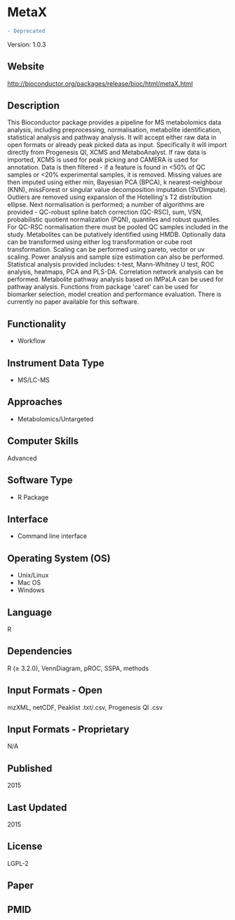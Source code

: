 # MetaX
``` diff
- Deprecated
```
Version: 1.0.3

## Website
http://bioconductor.org/packages/release/bioc/html/metaX.html

## Description
This Bioconductor package provides a pipeline for MS metabolomics data analysis, including preprocessing, normalisation, metabolite identification, statistical analysis and pathway analysis. It will accept either raw data in open formats or already peak picked data as input. Specifically it will import directly from Progenesis QI, XCMS and MetaboAnalyst. If raw data is imported, XCMS is used for peak picking and CAMERA is used for annotation. Data is then filtered - if a feature is found in <50% of QC samples or <20% experimental samples, it is removed. Missing values are then imputed using either min, Bayesian PCA (BPCA), k nearest-neighbour (KNN), missForest or singular value decomposition imputation (SVDImpute). Outliers are removed using expansion of the Hotelling's T2 distribution ellipse. Next normalisation is performed; a number of algorithms are provided - QC-robust spline batch correction (QC-RSC), sum, VSN, probabilistic quotient normalization (PQN), quantiles and robust quantiles. For QC-RSC normalisation there must be pooled QC samples included in the study. Metabolites can be putatively identified using HMDB. Optionally data can be transformed using either log transformation or cube root transformation. Scaling can be performed using pareto, vector or uv scaling. Power analysis and sample size estimation can also be performed. Statistical analysis provided includes: t-test, Mann-Whitney U test, ROC analysis, heatmaps, PCA and PLS-DA. Correlation network analysis can be performed. Metabolite pathway analysis based on IMPaLA can be used for pathway analysis. Functions from package 'caret' can be used for biomarker selection, model creation and performance evaluation. There is currently no paper available for this software.

## Functionality
- Workflow

## Instrument Data Type
- MS/LC-MS

## Approaches
- Metabolomics/Untargeted

## Computer Skills
Advanced

## Software Type
- R Package

## Interface
- Command line interface

## Operating System (OS)
- Unix/Linux
- Mac OS
- Windows

## Language
R

## Dependencies
R (≥ 3.2.0), VennDiagram, pROC, SSPA, methods

## Input Formats - Open
mzXML, netCDF, Peaklist .txt/.csv, Progenesis QI .csv

## Input Formats - Proprietary
N/A

## Published
2015

## Last Updated
2015

## License
LGPL-2

## Paper

## PMID
